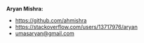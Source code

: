 **Aryan Mishra:**
- https://github.com/ahmishra
- https://stackoverflow.com/users/13717976/aryan
- umasaryan@gmail.com
